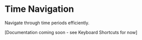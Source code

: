# Time Navigation

Navigate through time periods efficiently.

[Documentation coming soon - see Keyboard Shortcuts for now]
